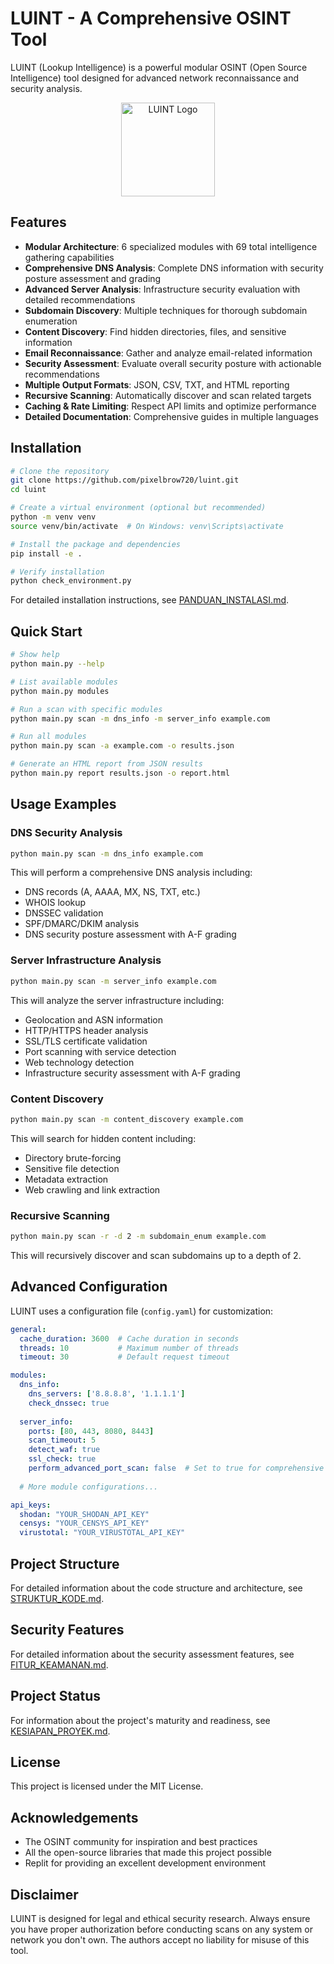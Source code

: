 # LUINT - A Comprehensive OSINT Tool

LUINT (Lookup Intelligence) is a powerful modular OSINT (Open Source Intelligence) tool designed for advanced network reconnaissance and security analysis.

<p align="center">
  <img src="generated-icon.png" alt="LUINT Logo" width="150" height="150">
</p>

## Features

- **Modular Architecture**: 6 specialized modules with 69 total intelligence gathering capabilities
- **Comprehensive DNS Analysis**: Complete DNS information with security posture assessment and grading
- **Advanced Server Analysis**: Infrastructure security evaluation with detailed recommendations
- **Subdomain Discovery**: Multiple techniques for thorough subdomain enumeration
- **Content Discovery**: Find hidden directories, files, and sensitive information
- **Email Reconnaissance**: Gather and analyze email-related information
- **Security Assessment**: Evaluate overall security posture with actionable recommendations
- **Multiple Output Formats**: JSON, CSV, TXT, and HTML reporting
- **Recursive Scanning**: Automatically discover and scan related targets
- **Caching & Rate Limiting**: Respect API limits and optimize performance
- **Detailed Documentation**: Comprehensive guides in multiple languages

## Installation

```bash
# Clone the repository
git clone https://github.com/pixelbrow720/luint.git
cd luint

# Create a virtual environment (optional but recommended)
python -m venv venv
source venv/bin/activate  # On Windows: venv\Scripts\activate

# Install the package and dependencies
pip install -e .

# Verify installation
python check_environment.py
```

For detailed installation instructions, see [PANDUAN_INSTALASI.md](PANDUAN_INSTALASI.md).

## Quick Start

```bash
# Show help
python main.py --help

# List available modules
python main.py modules

# Run a scan with specific modules
python main.py scan -m dns_info -m server_info example.com

# Run all modules
python main.py scan -a example.com -o results.json

# Generate an HTML report from JSON results
python main.py report results.json -o report.html
```

## Usage Examples

### DNS Security Analysis

```bash
python main.py scan -m dns_info example.com
```

This will perform a comprehensive DNS analysis including:
- DNS records (A, AAAA, MX, NS, TXT, etc.)
- WHOIS lookup
- DNSSEC validation
- SPF/DMARC/DKIM analysis
- DNS security posture assessment with A-F grading

### Server Infrastructure Analysis

```bash
python main.py scan -m server_info example.com
```

This will analyze the server infrastructure including:
- Geolocation and ASN information
- HTTP/HTTPS header analysis
- SSL/TLS certificate validation
- Port scanning with service detection
- Web technology detection
- Infrastructure security assessment with A-F grading

### Content Discovery

```bash
python main.py scan -m content_discovery example.com
```

This will search for hidden content including:
- Directory brute-forcing
- Sensitive file detection
- Metadata extraction
- Web crawling and link extraction

### Recursive Scanning

```bash
python main.py scan -r -d 2 -m subdomain_enum example.com
```

This will recursively discover and scan subdomains up to a depth of 2.

## Advanced Configuration

LUINT uses a configuration file (`config.yaml`) for customization:

```yaml
general:
  cache_duration: 3600  # Cache duration in seconds
  threads: 10           # Maximum number of threads
  timeout: 30           # Default request timeout

modules:
  dns_info:
    dns_servers: ['8.8.8.8', '1.1.1.1']
    check_dnssec: true
    
  server_info:
    ports: [80, 443, 8080, 8443]
    scan_timeout: 5
    detect_waf: true
    ssl_check: true
    perform_advanced_port_scan: false  # Set to true for comprehensive vulnerability scanning
  
  # More module configurations...

api_keys:
  shodan: "YOUR_SHODAN_API_KEY"
  censys: "YOUR_CENSYS_API_KEY"
  virustotal: "YOUR_VIRUSTOTAL_API_KEY"
```

## Project Structure

For detailed information about the code structure and architecture, see [STRUKTUR_KODE.md](STRUKTUR_KODE.md).

## Security Features

For detailed information about the security assessment features, see [FITUR_KEAMANAN.md](FITUR_KEAMANAN.md).

## Project Status

For information about the project's maturity and readiness, see [KESIAPAN_PROYEK.md](KESIAPAN_PROYEK.md).

## License

This project is licensed under the MIT License.

## Acknowledgements

- The OSINT community for inspiration and best practices
- All the open-source libraries that made this project possible
- Replit for providing an excellent development environment

## Disclaimer

LUINT is designed for legal and ethical security research. Always ensure you have proper authorization before conducting scans on any system or network you don't own. The authors accept no liability for misuse of this tool.